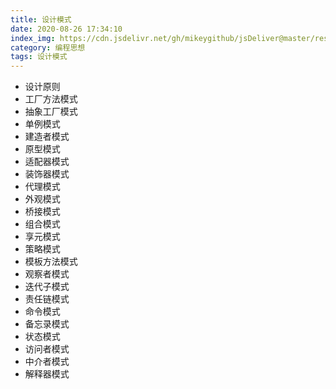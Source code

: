 ```yaml
---
title: 设计模式
date: 2020-08-26 17:34:10
index_img: https://cdn.jsdelivr.net/gh/mikeygithub/jsDeliver@master/resource/img/shejimoshi.jpg
category: 编程思想
tags: 设计模式
---
```


- 设计原则
- 工厂方法模式
- 抽象工厂模式
- 单例模式
- 建造者模式
- 原型模式
- 适配器模式
- 装饰器模式
- 代理模式
- 外观模式
- 桥接模式
- 组合模式
- 享元模式
- 策略模式
- 模板方法模式
- 观察者模式
- 迭代子模式
- 责任链模式
- 命令模式
- 备忘录模式
- 状态模式
- 访问者模式
- 中介者模式
- 解释器模式